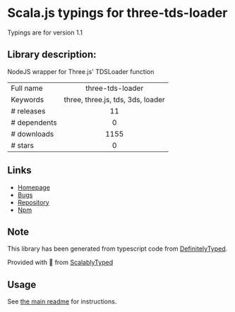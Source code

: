 
# Scala.js typings for three-tds-loader

Typings are for version 1.1

## Library description:
NodeJS wrapper for Three.js' TDSLoader function

|                    |                 |
| ------------------ | :-------------: |
| Full name          | three-tds-loader |
| Keywords           | three, three.js, tds, 3ds, loader |
| # releases         | 11 |
| # dependents       | 0 |
| # downloads        | 1155 |
| # stars            | 0 |

## Links
- [Homepage](https://github.com/codetheorist/three-tds-loader#readme)
- [Bugs](https://github.com/codetheorist/three-tds-loader/issues)
- [Repository](https://github.com/codetheorist/three-tds-loader)
- [Npm](https://www.npmjs.com/package/three-tds-loader)
    


## Note
This library has been generated from typescript code from [DefinitelyTyped](https://definitelytyped.org).

Provided with :purple_heart: from [ScalablyTyped](https://github.com/oyvindberg/ScalablyTyped)

## Usage
See [the main readme](../../readme.md) for instructions.


